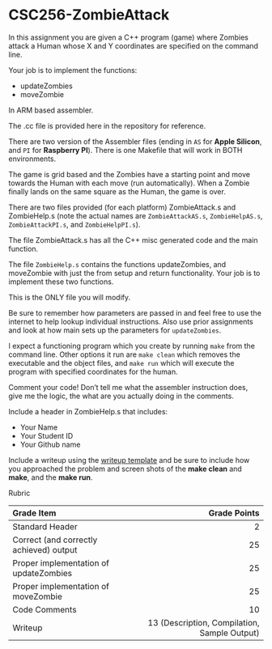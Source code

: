 # CSC256-ZombieAttack

In this assignment you are given a C++ program (game) where Zombies attack a Human whose X and Y coordinates are specified on the command line.

Your job is to implement the functions:
* updateZombies
* moveZombie

In ARM based assembler.

The .cc file is provided here in the repository for reference.

There are two version of the Assembler files (ending in `AS` for **Apple Silicon**, and `PI` for **Raspberry PI**).  There is one Makefile that will work in BOTH environments.

The game is grid based and the Zombies have a starting point and move towards the Human with each move (run automatically).  When a Zombie finally lands on the same square as the Human, the game is over.


There are two files provided (for each platform) ZombieAttack.s and ZombieHelp.s (note the actual names are `ZombieAttackAS.s`, `ZombieHelpAS.s`, `ZombieAttackPI.s`, and `ZombieHelpPI.s`).

The file ZombieAttack.s has all the C++ misc generated code and the main function.

The file `ZombieHelp.s` contains the functions updateZombies, and moveZombie with just the from setup and return functionality.  Your job is to implement these two functions.

This is the ONLY file you will modify.

Be sure to remember how parameters are passed in and feel free to use the internet to help lookup individual instructions.   Also use prior assignments and look at how main sets up the parameters for `updateZombies`.

I expect a functioning program which you create by running `make` from the command line.  Other options it run are `make clean` which removes the executable and the object files, and `make run` which will execute the program with specified coordinates for the human.

Comment your code!  Don’t tell me what the assembler instruction does, give me the logic, the what are you actually doing in the comments.


Include a header in ZombieHelp.s that includes:
* Your Name
* Your Student ID
* Your Github name



Include a writeup using the [writeup template](https://docs.google.com/document/d/1IqM1oJH2ZtZ2Ub9w-r4qxHckGmn_x50sFtuZRbuQWmQ/edit?usp=sharing) and be sure to include how you approached the problem and screen shots of the **make clean** and **make**, and the **make run**.

Rubric

| Grade Item                                   | Grade Points                                  |
|:---------------------------------------------|----------------------------------------------:|
| Standard Header                              |   2                                           |
| Correct (and correctly achieved) output      |  25                                           |
| Proper implementation of updateZombies       |  25                                           |
| Proper implementation of moveZombie          |  25                                           |
| Code Comments                                |  10                                           |
| Writeup                                      |  13 (Description, Compilation, Sample Output) |
